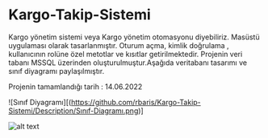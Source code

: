 # Kargo-Takip-Sistemi

Kargo yönetim sistemi veya Kargo yönetim otomasyonu diyebiliriz. Masüstü uygulaması olarak tasarlanmıştır. Oturum açma, kimlik doğrulama , kullanıcının rolüne özel metotlar ve kısıtlar getirilmektedir. Projenin veri tabanı MSSQL üzerinden oluşturulmuştur.Aşağıda veritabanı tasarımı ve sınıf diyagramı paylaşılmıştır.

Projenin tamamlandığı tarih : 14.06.2022

![Sınıf Diyagramı][(https://github.com/rbaris/Kargo-Takip-Sistemi/Description/Sınıf-Diagramı.png)]

![alt text](https://github.com/rbaris/Kargo-Takip-Sistemi/Description/Sınıf-Diagramı.png)
